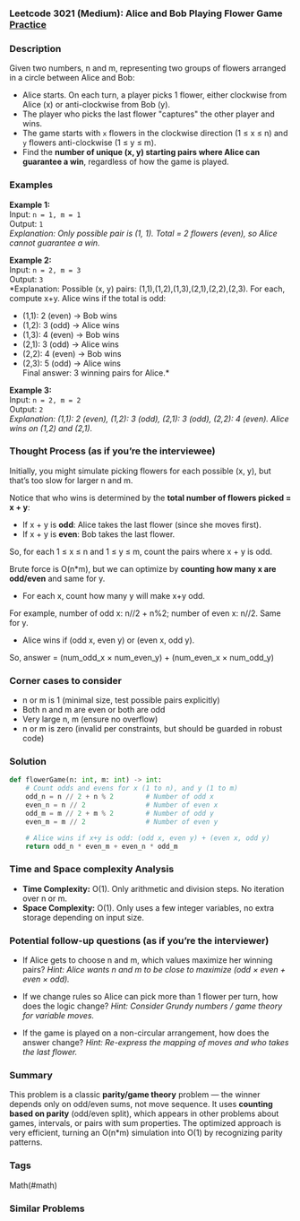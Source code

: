### Leetcode 3021 (Medium): Alice and Bob Playing Flower Game [Practice](https://leetcode.com/problems/alice-and-bob-playing-flower-game)

### Description  
Given two numbers, n and m, representing two groups of flowers arranged in a circle between Alice and Bob:
- Alice starts. On each turn, a player picks 1 flower, either clockwise from Alice (x) or anti-clockwise from Bob (y).
- The player who picks the last flower "captures" the other player and wins.
- The game starts with `x` flowers in the clockwise direction (1 ≤ x ≤ n) and `y` flowers anti-clockwise (1 ≤ y ≤ m).
- Find the **number of unique (x, y) starting pairs where Alice can guarantee a win**, regardless of how the game is played.

### Examples  

**Example 1:**  
Input: `n = 1, m = 1`  
Output: `1`  
*Explanation: Only possible pair is (1, 1). Total = 2 flowers (even), so Alice cannot guarantee a win.*

**Example 2:**  
Input: `n = 2, m = 3`  
Output: `3`  
*Explanation: Possible (x, y) pairs: (1,1),(1,2),(1,3),(2,1),(2,2),(2,3). For each, compute x+y. Alice wins if the total is odd:
- (1,1): 2 (even) → Bob wins  
- (1,2): 3 (odd) → Alice wins  
- (1,3): 4 (even) → Bob wins  
- (2,1): 3 (odd) → Alice wins  
- (2,2): 4 (even) → Bob wins  
- (2,3): 5 (odd) → Alice wins  
Final answer: 3 winning pairs for Alice.*

**Example 3:**  
Input: `n = 2, m = 2`  
Output: `2`  
*Explanation: (1,1): 2 (even), (1,2): 3 (odd), (2,1): 3 (odd), (2,2): 4 (even). Alice wins on (1,2) and (2,1).*

### Thought Process (as if you’re the interviewee)  

Initially, you might simulate picking flowers for each possible (x, y), but that’s too slow for larger n and m.

Notice that who wins is determined by the **total number of flowers picked = x + y**:
- If x + y is **odd**: Alice takes the last flower (since she moves first).
- If x + y is **even**: Bob takes the last flower.

So, for each 1 ≤ x ≤ n and 1 ≤ y ≤ m, count the pairs where x + y is odd.

Brute force is O(n\*m), but we can optimize by **counting how many x are odd/even** and same for y.
- For each x, count how many y will make x+y odd.

For example, number of odd x: n//2 + n%2; number of even x: n//2.
Same for y.

- Alice wins if (odd x, even y) or (even x, odd y).

So, answer = (num_odd_x × num_even_y) + (num_even_x × num_odd_y)

### Corner cases to consider  
- n or m is 1 (minimal size, test possible pairs explicitly)
- Both n and m are even or both are odd
- Very large n, m (ensure no overflow)
- n or m is zero (invalid per constraints, but should be guarded in robust code)

### Solution

```python
def flowerGame(n: int, m: int) -> int:
    # Count odds and evens for x (1 to n), and y (1 to m)
    odd_n = n // 2 + n % 2        # Number of odd x
    even_n = n // 2               # Number of even x
    odd_m = m // 2 + m % 2        # Number of odd y
    even_m = m // 2               # Number of even y

    # Alice wins if x+y is odd: (odd x, even y) + (even x, odd y)
    return odd_n * even_m + even_n * odd_m
```

### Time and Space complexity Analysis  

- **Time Complexity:** O(1). Only arithmetic and division steps. No iteration over n or m.
- **Space Complexity:** O(1). Only uses a few integer variables, no extra storage depending on input size.

### Potential follow-up questions (as if you’re the interviewer)  

- If Alice gets to choose n and m, which values maximize her winning pairs?
  *Hint: Alice wants n and m to be close to maximize (odd × even + even × odd).*

- If we change rules so Alice can pick more than 1 flower per turn, how does the logic change?
  *Hint: Consider Grundy numbers / game theory for variable moves.*

- If the game is played on a non-circular arrangement, how does the answer change?
  *Hint: Re-express the mapping of moves and who takes the last flower.*

### Summary
This problem is a classic **parity/game theory** problem — the winner depends only on odd/even sums, not move sequence. It uses **counting based on parity** (odd/even split), which appears in other problems about games, intervals, or pairs with sum properties. The optimized approach is very efficient, turning an O(n\*m) simulation into O(1) by recognizing parity patterns.

### Tags
Math(#math)

### Similar Problems
